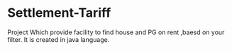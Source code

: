 # Settlement-Tariff 
Project Which provide facility to find house and PG on rent ,baesd on your filter.
It is created in java language.
